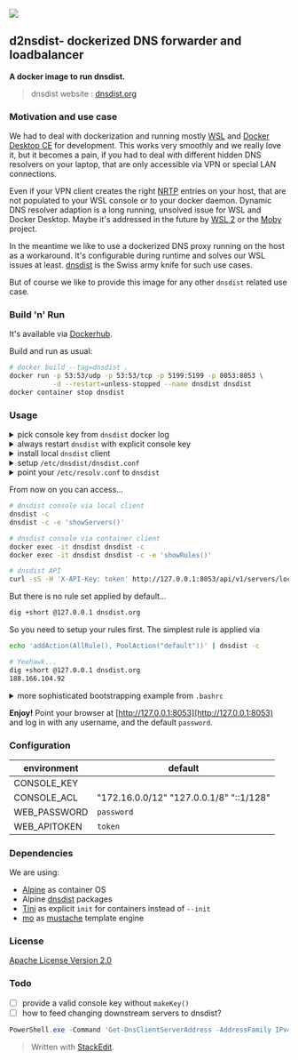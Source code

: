 ![](https://github.com/dta4/d2nsdist/workflows/Dockerization/badge.svg)

## d2nsdist- dockerized DNS forwarder and loadbalancer

**A docker image to run dnsdist.**

> dnsdist website : [dnsdist.org][0]

### Motivation and use case

We had to deal with dockerization and running mostly [WSL][1] and [Docker Desktop CE][2] for development. This works very smoothly and we really love it, but it becomes a pain, if you had to deal with different hidden DNS resolvers on your laptop, that are only accessible via VPN or special LAN connections.

Even if your VPN client creates the right [NRTP][3] entries on your host, that are not populated to your WSL console or to your docker daemon. Dynamic DNS resolver adaption is a long running, unsolved issue for WSL and Docker Desktop. Maybe it's addressed in the future by [WSL 2][4] or the [Moby][5] project.

In the meantime we like to use a dockerized DNS proxy running on the host as a workaround. It's configurable during runtime and solves our WSL issues at least. [dnsdist][6] is the Swiss army knife for such use cases.

But of course we like to provide this image for any other `dnsdist` related use case.

[0]: https://dnsdist.org
[1]: https://docs.microsoft.com/windows/wsl/
[2]: https://www.docker.com/products/docker-desktop
[3]: https://docs.microsoft.com/powershell/module/dnsclient/get-dnsclientnrptpolicy?view=win10-ps
[4]: https://engineering.docker.com/2019/06/docker-hearts-wsl-2/
[5]: https://mobyproject.org/
[6]: https://ds9a.nl/tmp/dnsdist-md/dnsdist-diagrams.md.html

### Build 'n' Run

It's available via [Dockerhub][7].

Build and run as usual:
```bash
# docker build --tag=dnsdist .
docker run -p 53:53/udp -p 53:53/tcp -p 5199:5199 -p 8053:8053 \
           -d --restart=unless-stopped --name dnsdist dnsdist
docker container stop dnsdist
```

[7]: https://hub.docker.com/r/dta4/dnsdist

### Usage

<details>
<summary>pick console key from <code>dnsdist</code> docker log</summary>

```bash
[~] >>docker logs dnsdist
Running: /usr/bin/dnsdist --disable-syslog --supervised

Set console key: setKey("CaQ/vT2fLIf2TMqRwbMwbeGGs++5nc61V+BAWAZ4MJ8=")

Added downstream server 8.8.4.4:53
Added downstream server 8.8.8.8:53
Listening on 0.0.0.0:53
...
```
</details>

<details>
<summary>always restart <code>dnsdist</code> with explicit console key</summary>

```bash
docker container stop dnsdist
docker run -p 53:53/udp -p 53:53/tcp -p 5199:5199 -p 8053:8053 \
           -e CONSOLE_KEY='CaQ/vT2fLIf2TMqRwbMwbeGGs++5nc61V+BAWAZ4MJ8=' \
           -d --restart=always --name dnsdist dnsdist
```
</details>

<details>
<summary>install local <code>dnsdist</code> client</summary>

```bash
sudo apt-get install -y dnsdist
```
</details>

<details>
<summary>setup <code>/etc/dnsdist/dnsdist.conf</code></summary>

```
controlSocket("127.0.0.1")
setKey("CaQ/vT2fLIf2TMqRwbMwbeGGs++5nc61V+BAWAZ4MJ8=")
```
</details>

<details>
<summary>point your <code>/etc/resolv.conf</code> to <code>dnsdist</code></summary>

```
# removed symlink to /run/resolvconf/resolv.conf
#
options timeout:2 attempts:2 single-request
nameserver 127.0.0.1
nameserver 8.8.4.4
nameserver 8.8.8.8
```
</details>

From now on you can access...

```bash
# dnsdist console via local client
dnsdist -c
dnsdist -c -e 'showServers()'

# dnsdist console via container client
docker exec -it dnsdist dnsdist -c
docker exec -it dnsdist dnsdist -c -e 'showRules()'

# dnsdist API
curl -sS -H 'X-API-Key: token' http://127.0.0.1:8053/api/v1/servers/localhost | jq '.rules[]'
```

But there is no rule set applied by default...
```bash
dig +short @127.0.0.1 dnsdist.org
```

So you need to setup your rules first. The simplest rule is applied via
```bash
echo 'addAction(AllRule(), PoolAction("default"))' | dnsdist -c

# Yeehawk...
dig +short @127.0.0.1 dnsdist.org
188.166.104.92
```

<details>
<summary>more sophisticated bootstrapping example from <code>.bashrc</code></summary>

```bash
nc -z -v 127.0.0.1 8053
if [ "$?" == "0" ]; then
  DNS_RULES=`curl -m5 -sS -H 'X-API-Key: token' \
    http://127.0.0.1:8053/api/v1/servers/localhost | jq '.rules[]'`
  if [ -z "$DNS_RULES" ]; then
    cat <<EOT | dnsdist -c >/dev/null 2>&1
newServer({address="192.168.168.2", name="eth", pool="downstream"})
newServer({address="192.168.189.1", name="wlan", pool="downstream"})

newServer({address="10.100.1.10", name="ns.example.com", pool="example"})
newServer({address="10.100.2.10", name="ns2.example.com", pool="example"})

addAction("example.com.", PoolAction("example"))
addAction("example.org.", PoolAction("example"))

addAction(AllRule(), PoolAction("downstream"))
EOT
  fi
  echo DNS Servers:
  echo 'showServers()' | dnsdist -c | head -n -1 | tail -n +2 | \
     awk '{ printf "%4s | %10s | %s (%s)\n", $4, $14, $2, $3 }'
  echo
fi
```
```
Connection to 127.0.0.1 8053 port [tcp/*] succeeded!
DNS Servers:
  up |    default | dns.google (8.8.4.4:53)
  up |    default | dns.google (8.8.8.8:53)
  up | downstream | eth (192.168.168.2:53)
down | downstream | wlan (192.168.189.1:53)
  up |    example | ns.example.com (10.100.1.10:53)
down |    example | ns2.example.com (10.100.2.10:53)
```
</details>

**Enjoy!** Point your browser at [http://127.0.0.1:8053](http://127.0.0.1:8053) and log in with any username, and the default `password`.

### Configuration

| environment | default |
| --- | --- |
| CONSOLE_KEY | |
| CONSOLE_ACL | "172.16.0.0/12" "127.0.0.1/8" "::1/128" |
| WEB_PASSWORD | `password` |
| WEB_APITOKEN | `token` |

### Dependencies

We are using:
* [Alpine][10] as container OS
* Alpine [dnsdist][11] packages
* [Tini][12] as explicit `init` for containers instead of `--init`
* [mo][14] as [mustache][13] template engine

[10]: https://alpinelinux.org/
[11]: https://pkgs.alpinelinux.org/package/edge/community/x86_64/dnsdist
[12]: https://github.com/krallin/tini
[13]: https://mustache.github.io/
[14]: https://github.com/tests-always-included/mo

### License

[Apache License Version 2.0](LICENSE)

### Todo

- [ ] provide a valid console key without `makeKey()`
- [ ] how to feed changing downstream servers to dnsdist?
```powershell
PowerShell.exe -Command 'Get-DnsClientServerAddress -AddressFamily IPv4'`
```

> Written with [StackEdit](https://stackedit.io/).
